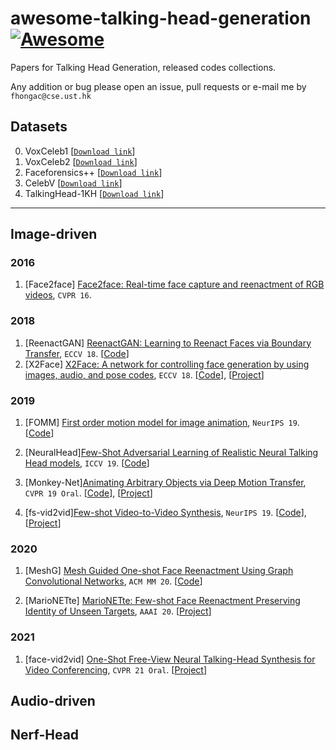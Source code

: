 # awesome-talking-head-generation  [![Awesome](https://cdn.rawgit.com/sindresorhus/awesome/d7305f38d29fed78fa85652e3a63e154dd8e8829/media/badge.svg)](https://github.com/sindresorhus/awesome)
Papers for Talking Head Generation, released codes collections.

Any addition or bug please open an issue, pull requests or e-mail me by `fhongac@cse.ust.hk` 

## Datasets
0. VoxCeleb1 [[`Download link`](https://www.robots.ox.ac.uk/~vgg/data/voxceleb/vox1.html)]
1. VoxCeleb2 [[`Download link`](https://www.robots.ox.ac.uk/~vgg/data/voxceleb/vox2.html)]
2. Faceforensics++ [[`Download link`](https://github.com/ondyari/FaceForensics)]
3. CelebV [[`Download link`](https://drive.google.com/file/d/1jQ6d76T5GQuvQH4dq8_Wq1T0cxvN0_xp/view)]
4. TalkingHead-1KH [[`Download link`](https://github.com/deepimagination/TalkingHead-1KH)]

-----
## Image-driven
### 2016
1. <span id = "16001">[Face2face]</span> [Face2face: Real-time face capture and reenactment of RGB videos](http://openaccess.thecvf.com/content_cvpr_2016/html/Thies_Face2Face_Real-Time_Face_CVPR_2016_paper.html), `CVPR 16`. 
### 2018
1. <span id = "18001">[ReenactGAN]</span> [ReenactGAN: Learning to Reenact Faces via Boundary Transfer](https://wywu.github.io/projects/ReenactGAN/support/ReenactGAN.pdf), `ECCV 18`. [[Code](https://github.com/wywu/ReenactGAN)]
2. <span id = "18002">[X2Face]</span> [X2Face: A network for controlling face generation by using images, audio, and pose codes](http://www.robots.ox.ac.uk/~vgg/publications/2018/Wiles18/wiles18.pdf), `ECCV 18`. [[Code](https://github.com/oawiles/X2Face)], [[Project](https://www.robots.ox.ac.uk/~vgg/research/unsup_learn_watch_faces/x2face.html)]

### 2019
1. <span id = "19001">[FOMM]</span> [First order motion model for image animation](http://papers.nips.cc/paper/8935-first-order-motion-model-for-image-animation.pdf), `NeurIPS 19`. [[Code](https://github.com/AliaksandrSiarohin/first-order-model)]
2. <span id = "19002">[NeuralHead]</span>[Few-Shot Adversarial Learning of 
Realistic Neural Talking Head models](https://www.google.com/url?sa=t&rct=j&q=&esrc=s&source=web&cd=&cad=rja&uact=8&ved=2ahUKEwif8Y6R_Mb1AhVjH0QIHcQZDpwQFnoECDQQAQ&url=https%3A%2F%2Fopenaccess.thecvf.com%2Fcontent_ICCV_2019%2Fpapers%2FZakharov_Few-Shot_Adversarial_Learning_of_Realistic_Neural_Talking_Head_Models_ICCV_2019_paper.pdf&usg=AOvVaw1oKgCYySpv2cFHZ2mNI5A9), `ICCV 19`. [[Code](https://github.com/vincent-thevenin/Realistic-Neural-Talking-Head-Models)]

3. <span id="19003">[Monkey-Net]</span>[Animating Arbitrary Objects via Deep Motion Transfer](https://www.google.com/url?sa=t&rct=j&q=&esrc=s&source=web&cd=&cad=rja&uact=8&ved=2ahUKEwjnoOTYgsf1AhXsJ0QIHSF3A-sQFnoECAUQAQ&url=https%3A%2F%2Farxiv.org%2Fabs%2F1812.08861&usg=AOvVaw2fzcaa6nXcI9MiH8uIFNfJ), `CVPR 19 Oral`. [[Code](https://github.com/AliaksandrSiarohin/monkey-net)], [[Project](http://www.stulyakov.com/papers/monkey-net.html)]

3. <span id = "19003">[fs-vid2vid]</span>[Few-shot Video-to-Video Synthesis](https://nvlabs.github.io/few-shot-vid2vid/main.pdf), `NeurIPS 19`. [[Code](https://github.com/NVlabs/few-shot-vid2vid)], [[Project](https://nvlabs.github.io/few-shot-vid2vid/)]

### 2020
1. <span id = "20001">[MeshG]</span> [Mesh Guided One-shot Face Reenactment Using Graph Convolutional Networks](http://papers.nips.cc/paper/8935-first-order-motion-model-for-image-animation.pdf), `ACM MM 20`. [[Code](https://arxiv.org/abs/2008.07783)]

2. <span id = "20002">[MarioNETte]</span> [MarioNETte: Few-shot Face Reenactment 
Preserving Identity of Unseen Targets](https://arxiv.org/abs/1911.08139), `AAAI 20`. [[Project](https://hyperconnect.github.io/MarioNETte/)]


### 2021
1. <span id = 21001 > [face-vid2vid]</span> [One-Shot Free-View Neural Talking-Head Synthesis for Video Conferencing](https://nvlabs.github.io/face-vid2vid/main.pdf), `CVPR 21 Oral`. [[Project](https://nvlabs.github.io/face-vid2vid/)]
## Audio-driven

## Nerf-Head